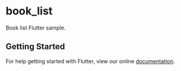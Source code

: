 # book_list

Book list Flutter sample.

## Getting Started

For help getting started with Flutter, view our online
[documentation](https://flutter.io/).
